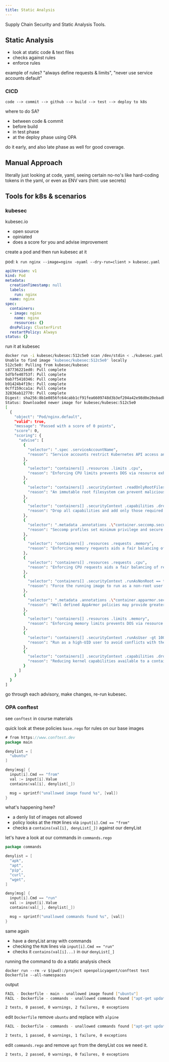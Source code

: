 ```yaml
---
title: Static Analysis
---
```


Supply Chain Security and Static Analysis Tools.

## Static Analysis

- look at static code & text files
- checks against rules
- enforce rules

example of rules? "always define requests & limits", "never use service accounts default"

### CICD

`code --> commit --> github --> build --> test --> deploy to k8s`

where to do SA?

- between code & commit
- before build
- in test phase
- at the deploy phase using OPA

do it early, and also late phase as well for good coverage.

## Manual Approach

literally just looking at code, yaml, seeing certain no-no's like hard-coding tokens in the yaml, or even as ENV vars (hint: use secrets)

## Tools for k8s & scenarios

### kubesec

kubesec.io

- open source
- opiniated
- does a score for you and advise improvement

create a pod and then run kubesec at it

pod: `k run nginx --image=nginx -oyaml --dry-run=client > kubesec.yaml`

```yaml
apiVersion: v1
kind: Pod
metadata:
  creationTimestamp: null
  labels:
    run: nginx
  name: nginx
spec:
  containers:
  - image: nginx
    name: nginx
    resources: {}
  dnsPolicy: ClusterFirst
  restartPolicy: Always
status: {}
```

run it at kubesec

```bash
docker run -i kubesec/kubesec:512c5e0 scan /dev/stdin < ./kubesec.yaml
Unable to find image 'kubesec/kubesec:512c5e0' locally
512c5e0: Pulling from kubesec/kubesec
c87736221ed0: Pull complete 
5dfbfe40753f: Pull complete 
0ab7f5410346: Pull complete 
b91424b4f19c: Pull complete 
0cff159cca1a: Pull complete 
32836ab12770: Pull complete 
Digest: sha256:8b1e0856fc64cabb1cf91fea6609748d3b3ef204a42e98d0e20ebadb9131bcb7
Status: Downloaded newer image for kubesec/kubesec:512c5e0
[
  {
    "object": "Pod/nginx.default",
    "valid": true,
    "message": "Passed with a score of 0 points",
    "score": 0,
    "scoring": {
      "advise": [
        {
          "selector": ".spec .serviceAccountName",
          "reason": "Service accounts restrict Kubernetes API access and should be configured with least privilege"
        },
        {
          "selector": "containers[] .resources .limits .cpu",
          "reason": "Enforcing CPU limits prevents DOS via resource exhaustion"
        },
        {
          "selector": "containers[] .securityContext .readOnlyRootFilesystem == true",
          "reason": "An immutable root filesystem can prevent malicious binaries being added to PATH and increase attack cost"
        },
        {
          "selector": "containers[] .securityContext .capabilities .drop | index(\"ALL\")",
          "reason": "Drop all capabilities and add only those required to reduce syscall attack surface"
        },
        {
          "selector": ".metadata .annotations .\"container.seccomp.security.alpha.kubernetes.io/pod\"",
          "reason": "Seccomp profiles set minimum privilege and secure against unknown threats"
        },
        {
          "selector": "containers[] .resources .requests .memory",
          "reason": "Enforcing memory requests aids a fair balancing of resources across the cluster"
        },
        {
          "selector": "containers[] .resources .requests .cpu",
          "reason": "Enforcing CPU requests aids a fair balancing of resources across the cluster"
        },
        {
          "selector": "containers[] .securityContext .runAsNonRoot == true",
          "reason": "Force the running image to run as a non-root user to ensure least privilege"
        },
        {
          "selector": ".metadata .annotations .\"container.apparmor.security.beta.kubernetes.io/nginx\"",
          "reason": "Well defined AppArmor policies may provide greater protection from unknown threats. WARNING: NOT PRODUCTION READY"
        },
        {
          "selector": "containers[] .resources .limits .memory",
          "reason": "Enforcing memory limits prevents DOS via resource exhaustion"
        },
        {
          "selector": "containers[] .securityContext .runAsUser -gt 10000",
          "reason": "Run as a high-UID user to avoid conflicts with the host's user table"
        },
        {
          "selector": "containers[] .securityContext .capabilities .drop",
          "reason": "Reducing kernel capabilities available to a container limits its attack surface"
        }
      ]
    }
  }
]
```

go through each advisory, make changes, re-run kubesec.

### OPA conftest

see `conftest` in course materials

quick look at these policies `base.rego` for rules on our base images

```go
# from https://www.conftest.dev
package main

denylist = [
  "ubuntu"
]

deny[msg] {
  input[i].Cmd == "from"
  val := input[i].Value
  contains(val[i], denylist[_])

  msg = sprintf("unallowed image found %s", [val])
}
```

what's happening here?

- a denly list of images not allowed
- policy looks at the `FROM` lines via `input[i].Cmd == "from"`
- checks a `contains(val[i], denyList[_])` against our denyList

let's have a look at our commands in `commands.rego`

```go
package commands

denylist = [
  "apk",
  "apt",
  "pip",
  "curl",
  "wget",
]

deny[msg] {
  input[i].Cmd == "run"
  val := input[i].Value
  contains(val[_], denylist[_])

  msg = sprintf("unallowed commands found %s", [val])
}
```

same again

- have a denyList array with commands
- checking the `RUN` lines via `input[i].Cmd == "run"`
- checks it `contains(val[i]...)` in our `denyList[_]`

running the command to do a static analysis check

`docker run --rm -v $(pwd):/project openpolicyagent/conftest test Dockerfile --all-namespaces`

output

```bash
FAIL - Dockerfile - main - unallowed image found ["ubuntu"]
FAIL - Dockerfile - commands - unallowed commands found ["apt-get update && apt-get install -y golang-go"]

2 tests, 0 passed, 0 warnings, 2 failures, 0 exceptions
```

edit `Dockerfile` remove `ubuntu` and replace with `alpine`

```bash
FAIL - Dockerfile - commands - unallowed commands found ["apt-get update && apt-get install -y golang-go"]

2 tests, 1 passed, 0 warnings, 1 failure, 0 exceptions
```

edit `commands.rego` and remove `apt` from the denyList cos we need it.

```bash
2 tests, 2 passed, 0 warnings, 0 failures, 0 exceptions
```
